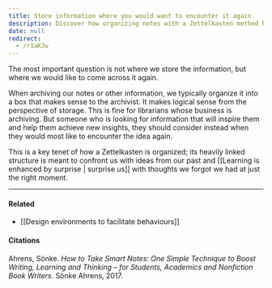 ```yaml
---
title: Store information where you would want to encounter it again
description: Discover how organizing notes with a Zettelkasten method helps you find ideas when you need them, boosting learning and creativity through surprising connections.
date: null
redirect:
  - /r1aKJw
---
```


The most important question is not where we store the information, but where we would like to come across it again.

When archiving our notes or other information, we typically organize it into a box that makes sense to the archivist. It makes logical sense from the perspective of storage. This is fine for librarians whose business is archiving. But someone who is looking for information that will inspire them and help them achieve new insights, they should consider instead when they would most like to encounter the idea again.

This is a key tenet of how a Zettelkasten is organized; its heavily linked structure is meant to confront us with ideas from our past and [[Learning is enhanced by surprise | surprise us]] with thoughts we forgot we had at just the right moment.

---

#### Related

- [[Design environments to facilitate behaviours]]

#### Citations

Ahrens, Sönke. _How to Take Smart Notes: One Simple Technique to Boost Writing, Learning and Thinking – for Students, Academics and Nonfiction Book Writers_. Sönke Ahrens, 2017.
